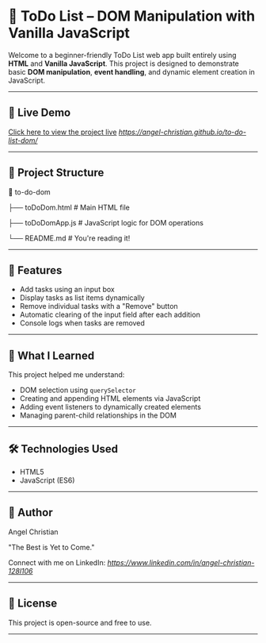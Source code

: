 # 📝 ToDo List – DOM Manipulation with Vanilla JavaScript

Welcome to a beginner-friendly ToDo List web app built entirely using **HTML** and **Vanilla JavaScript**. This project is designed to demonstrate basic **DOM manipulation**, **event handling**, and dynamic element creation in JavaScript.

---

## 🚀 Live Demo

[Click here to view the project live](#) *https://angel-christian.github.io/to-do-list-dom/*

---

## 📂 Project Structure

📁 to-do-dom

├── toDoDom.html # Main HTML file

├── toDoDomApp.js # JavaScript logic for DOM operations

└── README.md # You're reading it!

---

## 🔧 Features

- Add tasks using an input box
- Display tasks as list items dynamically
- Remove individual tasks with a "Remove" button
- Automatic clearing of the input field after each addition
- Console logs when tasks are removed

---

## 🧠 What I Learned

This project helped me understand:
- DOM selection using `querySelector`
- Creating and appending HTML elements via JavaScript
- Adding event listeners to dynamically created elements
- Managing parent-child relationships in the DOM

---

## 🛠️ Technologies Used

- HTML5
- JavaScript (ES6)

---

## 👤 Author
Angel Christian

"The Best is Yet to Come."

Connect with me on LinkedIn: *https://www.linkedin.com/in/angel-christian-128l106*

---

## 📜 License

This project is open-source and free to use.

---
